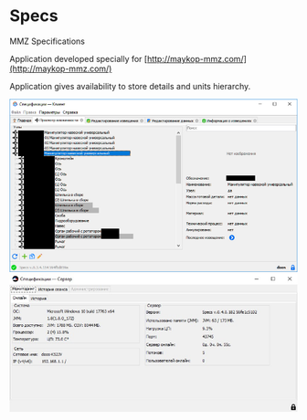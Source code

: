 # Specs
MMZ Specifications

Application developed specially for [http://maykop-mmz.com/](http://maykop-mmz.com/)

Application gives availability to store details and units hierarchy.

[<img src="https://raw.githubusercontent.com/benchdoos/Specs/master/publish/public/img/preview.jpg"  width="888" />](#Specs)   
[<img src="https://raw.githubusercontent.com/benchdoos/Specs/master/publish/public/img/preview2.jpg"  width="888" />](#Specs)